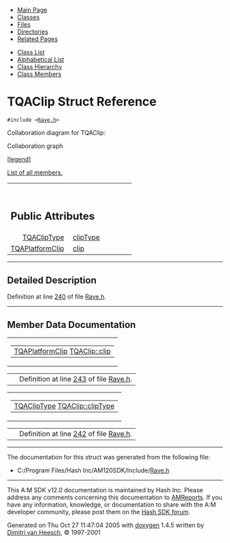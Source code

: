 <div class="tabs">

- [Main Page](index.md)
- <span id="current">[Classes](annotated.md)</span>
- [Files](files.md)
- [Directories](dirs.md)
- [Related Pages](pages.md)

</div>

<div class="tabs">

- [Class List](annotated.md)
- [Alphabetical List](classes.md)
- [Class Hierarchy](hierarchy.md)
- [Class Members](functions.md)

</div>

# TQAClip Struct Reference

`#include <`<a href="Rave_8h-source.md" class="el"><code>Rave.h</code></a>`>`

Collaboration diagram for TQAClip:

<span class="image placeholder" original-image-src="structTQAClip__coll__graph.gif" original-image-title="" border="0" usemap="#TQAClip__coll__map">Collaboration graph</span>

\[[legend](graph_legend.md)\]

[List of all members.](structTQAClip-members.md)

<table data-border="0" data-cellpadding="0" data-cellspacing="0">
<colgroup>
<col style="width: 50%" />
<col style="width: 50%" />
</colgroup>
<tbody>
<tr>
<td></td>
<td></td>
</tr>
<tr>
<td colspan="2"><br />
&#10;<h2 id="public-attributes">Public Attributes</h2></td>
</tr>
<tr>
<td class="memItemLeft" style="text-align: right;" data-nowrap="" data-valign="top"><a href="Rave_8h.md#9ef329d8abd4137fad376699bb99c2a3" class="el">TQAClipType</a> </td>
<td class="memItemRight" data-valign="bottom"><a href="structTQAClip.md#6f591ed5912489b8c660f2c84f9c8592" class="el">clipType</a></td>
</tr>
<tr>
<td class="memItemLeft" style="text-align: right;" data-nowrap="" data-valign="top"><a href="unionTQAPlatformClip.md" class="el">TQAPlatformClip</a> </td>
<td class="memItemRight" data-valign="bottom"><a href="structTQAClip.md#f6d8b886335927d46fad323c60335d09" class="el">clip</a></td>
</tr>
</tbody>
</table>

------------------------------------------------------------------------

<span id="_details"></span>

## Detailed Description

Definition at line <a href="Rave_8h-source.md#l00240" class="el">240</a> of file <a href="Rave_8h-source.md" class="el">Rave.h</a>.

------------------------------------------------------------------------

## Member Data Documentation

<span id="f6d8b886335927d46fad323c60335d09" class="anchor"></span>

<table class="mdTable" data-cellpadding="2" data-cellspacing="0">
<colgroup>
<col style="width: 100%" />
</colgroup>
<tbody>
<tr>
<td class="mdRow"><table data-cellpadding="0" data-cellspacing="0" data-border="0">
<tbody>
<tr>
<td class="md" data-nowrap="" data-valign="top"><a href="unionTQAPlatformClip.md" class="el">TQAPlatformClip</a> <a href="structTQAClip.md#f6d8b886335927d46fad323c60335d09" class="el">TQAClip::clip</a></td>
</tr>
</tbody>
</table></td>
</tr>
</tbody>
</table>

|  |  |
|----|----|
|   | Definition at line <a href="Rave_8h-source.md#l00243" class="el">243</a> of file <a href="Rave_8h-source.md" class="el">Rave.h</a>. |

<span id="6f591ed5912489b8c660f2c84f9c8592" class="anchor"></span>

<table class="mdTable" data-cellpadding="2" data-cellspacing="0">
<colgroup>
<col style="width: 100%" />
</colgroup>
<tbody>
<tr>
<td class="mdRow"><table data-cellpadding="0" data-cellspacing="0" data-border="0">
<tbody>
<tr>
<td class="md" data-nowrap="" data-valign="top"><a href="Rave_8h.md#9ef329d8abd4137fad376699bb99c2a3" class="el">TQAClipType</a> <a href="structTQAClip.md#6f591ed5912489b8c660f2c84f9c8592" class="el">TQAClip::clipType</a></td>
</tr>
</tbody>
</table></td>
</tr>
</tbody>
</table>

|  |  |
|----|----|
|   | Definition at line <a href="Rave_8h-source.md#l00242" class="el">242</a> of file <a href="Rave_8h-source.md" class="el">Rave.h</a>. |

------------------------------------------------------------------------

The documentation for this struct was generated from the following file:

- C:/Program Files/Hash Inc/AM120SDK/Include/<a href="Rave_8h-source.md" class="el">Rave.h</a>

------------------------------------------------------------------------

<span class="small">This A:M SDK v12.0 documentation is maintained by Hash Inc. Please address any comments concerning this documentation to [AMReports](http://www.hash.com/reports). If you have any information, knowledge, or documentation to share with the A:M developer community, please post them on the [Hash SDK forum](http://www.hash.com/forums/index.php?showforum=11).</span>

Generated on Thu Oct 27 11:47:04 2005 with [<span class="image placeholder" original-image-src="doxygen.png" original-image-title="" height="45" width="100" align="middle" border="0">doxygen</span>](http://www.doxygen.org/index.html) 1.4.5 written by [Dimitri van Heesch](mailto:dimitri@stack.nl), © 1997-2001
